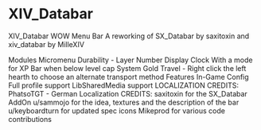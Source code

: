 # XIV_Databar
XIV_Databar WOW  Menu Bar
A reworking of SX_Databar by saxitoxin and xiv_databar by MilleXIV

Modules
Micromenu
Durability - Layer Number Display
Clock
With a mode for XP Bar when below level cap
System
Gold
Travel - Right click the left hearth to choose an alternate transport method
Features
In-Game Config
Full profile support
LibSharedMedia support
LOCALIZATION CREDITS:
PhatsoTGT - German Localization
CREDITS:
saxitoxin for the SX_Databar AddOn
u/sammojo for the idea, textures and the description of the bar
u/keyboardturn for updated spec icons
Mikeprod for various code contributions

